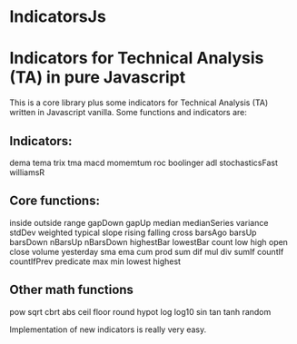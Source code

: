 # IndicatorsJs

Indicators for Technical Analysis (TA) in pure Javascript
=========================================================

This is a core library plus some indicators for  Technical Analysis (TA) written in Javascript vanilla. Some functions and indicators are:


Indicators:
----------

dema
tema
trix
tma
macd
momemtum
roc
boolinger
adl
stochasticsFast
williamsR

Core functions:
--------------

inside
outside
range
gapDown
gapUp
median
medianSeries
variance
stdDev
weighted
typical
slope
rising
falling
cross
barsAgo
barsUp
barsDown
nBarsUp
nBarsDown
highestBar
lowestBar
count
low
high
open
close
volume
yesterday
sma
ema
cum
prod
sum
dif
mul
div
sumIf
countIf
countIfPrev
predicate
max
min
lowest
highest

Other math functions
--------------------

pow
sqrt
cbrt
abs
ceil
floor
round
hypot
log
log10
sin
tan
tanh
random

Implementation of new indicators is really very easy.
